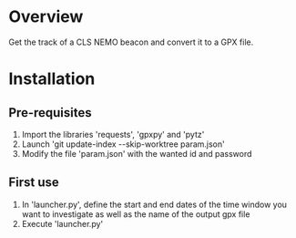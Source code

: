 # Overview

Get the track of a CLS NEMO beacon and convert it to a GPX file.

# Installation

## Pre-requisites

1. Import the libraries 'requests', 'gpxpy' and 'pytz'
1. Launch 'git update-index --skip-worktree param.json'
1. Modify the file 'param.json' with the wanted id and password

## First use

1. In 'launcher.py', define the start and end dates of the time window you want to investigate as well as the name of the output gpx file
1. Execute 'launcher.py'